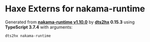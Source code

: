 # Haxe Externs for nakama-runtime

Generated from **[nakama-runtime v1.10.0](https://heroiclabs.com)** by **[dts2hx](https://github.com/haxiomic/dts2hx) 0.15.3** using **TypeScript 3.7.4** with arguments:

	dts2hx nakama-runtime